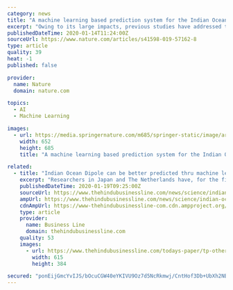 ```yaml
---
category: news
title: "A machine learning based prediction system for the Indian Ocean Dipole"
excerpt: "Owing to its large impacts, previous studies have addressed the predictability of the IOD using state of the art coupled climate models. Here, for the first-time, we predict the IOD using machine learning techniques, in particular artificial neural networks (ANNs). The IOD forecasts are generated for May to November from February-April conditions."
publishedDateTime: 2020-01-14T11:24:00Z
sourceUrl: https://www.nature.com/articles/s41598-019-57162-8
type: article
quality: 39
heat: -1
published: false

provider:
  name: Nature
  domain: nature.com

topics:
  - AI
  - Machine Learning

images:
  - url: https://media.springernature.com/m685/springer-static/image/art%3A10.1038%2Fs41598-019-57162-8/MediaObjects/41598_2019_57162_Fig1_HTML.png
    width: 652
    height: 685
    title: "A machine learning based prediction system for the Indian Ocean Dipole"

related:
  - title: "Indian Ocean Dipole can be better predicted thru machine learning, say researchers"
    excerpt: "Researchers in Japan and The Netherlands have, for the first time, used machine learning techniques, in particular artificial neural networks (ANNs), to predict the Indian Ocean Dipole (IOD), a positive phase of which has affected weather and climate in India and Australia in a spectacular fashion so far in 2019-20. The IOD has both positive ..."
    publishedDateTime: 2020-01-19T09:25:00Z
    sourceUrl: https://www.thehindubusinessline.com/news/science/indian-ocean-dipole-can-be-better-predicted-thru-machine-learning-say-researchers/article30599330.ece
    ampUrl: https://www.thehindubusinessline.com/news/science/indian-ocean-dipole-can-be-better-predicted-thru-machine-learning-say-researchers/article30599330.ece/amp/
    cdnAmpUrl: https://www-thehindubusinessline-com.cdn.ampproject.org/c/s/www.thehindubusinessline.com/news/science/indian-ocean-dipole-can-be-better-predicted-thru-machine-learning-say-researchers/article30599330.ece/amp/
    type: article
    provider:
      name: Business Line
      domain: thehindubusinessline.com
    quality: 53
    images:
      - url: https://www.thehindubusinessline.com/todays-paper/tp-others/tp-states/uqqgfu/article25140539.ece/ALTERNATES/LANDSCAPE_615/bl0504ndgarrGR64PMO4U3jpgjpg
        width: 615
        height: 384

secured: "ponEijGmcYvIJS/bOcuCGW40eYKIVU9Oz7d5NcRkmwj/CntHof3Db+UbXh2NBRrAXGgrNDbBx+xf+ZBctp5B70RtNmizTzBdqTURJ6JEqRY1suM+0Z++aiRzFAq+aEFddgv6hFZ03NLyKnjsE8nHXowW5Sdjsk64Saric40+g8uXr3IKj/lET+Cc4Mk3hSRbBQt4VL7l2lojKyYrvJ/PUHmkqkAzEkwJox2BWSoNiPssz3ZNfeOlqhtdINGyIhL4/NHI5Ny+Ir+It8kqOzLcBN6g2xI6aBOOzQ4us0dTyQFTGBZsooNYGIb+wFqYtWB4id3tMrEOFT9U6LEctw+PEEezngwkXbq0B13I9Iv+oA9UR6pyyGZwlk+kR2FS1mV8a+BXju4tiomGnUdPP9AQlqV6KdcpAhGb8N6LvU2eW/Gqcz3jz7uYTmpdBjLdcvs+d1EZrIKTgM12KNtGRCCKxg==;r5vk7ujGpqCUQ/aZJ2xfZA=="
---
```



